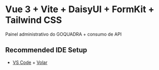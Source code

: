 # Vue 3 + Vite + DaisyUI + FormKit + Tailwind CSS

Painel administrativo do GOQUADRA + consumo de API

## Recommended IDE Setup

- [VS Code](https://code.visualstudio.com/) + [Volar](https://marketplace.visualstudio.com/items?itemName=Vue.volar)
